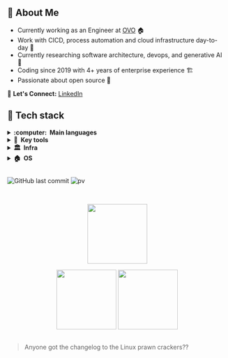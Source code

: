 
## :space_invader: About Me

- Currently working as an Engineer at [OVO](https://www.ovoenergy.com/) 🏠
- Work with CICD, process automation and cloud infrastructure day-to-day 🧰
- Currently researching software architecture, devops, and generative AI 🔭
- Coding since 2019 with 4+ years of enterprise experience 🏗️
- Passionate about open source 💙

💬 **Let's Connect:** [LinkedIn](https://www.linkedin.com/in/michael-savedra-3a459714)


## 🧪 Tech stack
<details>
  <summary><b>:computer: &nbsp;Main languages</b></summary>
  <br/>
  
[![Go](https://img.shields.io/badge/--00ADD8?logo=go&logoColor=ffffff)](https://golang.org/)&nbsp;
[![Python](https://img.shields.io/badge/--3776AB?logo=Python&logoColor=ffffff)](https://golang.org/)
[![Shell](https://img.shields.io/badge/--4EAA25?logo=gnubash&logoColor=ffffff)](https://golang.org/) 

</details>

<details>
  <summary><b>🧰 &nbsp;Key tools</b></summary>
  <br/>
  
[![Docker](https://img.shields.io/badge/--2496ED?logo=docker&logoColor=ffffff)](https://golang.org/)&nbsp;
[![Terraform](https://img.shields.io/badge/--844FBA?logo=terraform&logoColor=ffffff)](https://golang.org/)
[![git](https://img.shields.io/badge/--F05032?logo=git&logoColor=ffffff)](https://golang.org/)

</details>

<details>
  <summary><b>🏛️ &nbsp;Infra</b></summary>
  <br/>

[![AWS](https://img.shields.io/badge/--FF9900?logo=amazon&logoColor=ffffff)](https://golang.org/)&nbsp;
[![GitHub](https://img.shields.io/badge/--181717?logo=github&logoColor=ffffff)](https://golang.org/)
[![Jira](https://img.shields.io/badge/--0052CC?logo=jirasoftware&logoColor=ffffff)](https://golang.org/)

</details>

<details>
  <summary><b>🏠 &nbsp;OS</b></summary>
  <br/>

[![Linux](https://img.shields.io/badge/--FCC624?logo=linux&logoColor=ffffff)](https://golang.org/)&nbsp;
[![NixOs](https://img.shields.io/badge/--5277C3?logo=NixOS&logoColor=ffffff)](https://golang.org/)

</details>

## 

![GitHub last commit](https://img.shields.io/github/last-commit/savedra1/savedra1) ![pv](https://pageview.vercel.app/?github_user=savedra1)

  <br/>
    <p align="center">
        <img height="137px" src="https://github-readme-streak-stats.herokuapp.com/?user=savedra1&hide_border=true&theme=nord" />
    </p>
    <p align="center">
        <img height="137px" src="https://github-readme-stats.vercel.app/api?username=savedra1&hide_title=true&hide_border=true&show_icons=true&include_all_commits=true&count_private=true&line_height=21&theme=nord" /> <img height="137px" src="https://github-readme-stats.vercel.app/api/top-langs/?username=savedra1&hide=html&hide_title=true&hide_border=true&layout=compact&langs_count=8&theme=nord" />
    </p>


##
> Anyone got the changelog to the Linux prawn crackers??
